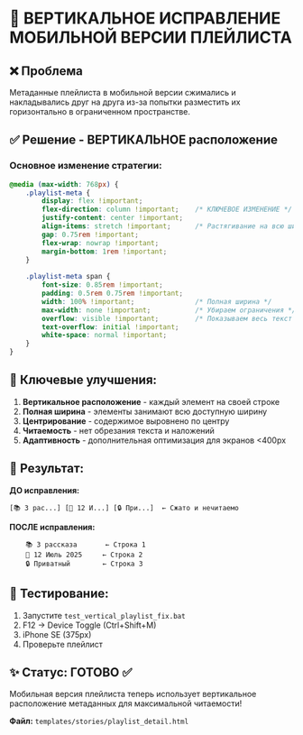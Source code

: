 # 🔧 ВЕРТИКАЛЬНОЕ ИСПРАВЛЕНИЕ МОБИЛЬНОЙ ВЕРСИИ ПЛЕЙЛИСТА

## ❌ Проблема
Метаданные плейлиста в мобильной версии сжимались и накладывались друг на друга из-за попытки разместить их горизонтально в ограниченном пространстве.

## ✅ Решение - ВЕРТИКАЛЬНОЕ расположение

### Основное изменение стратегии:
```css
@media (max-width: 768px) {
    .playlist-meta {
        display: flex !important;
        flex-direction: column !important;    /* КЛЮЧЕВОЕ ИЗМЕНЕНИЕ */
        justify-content: center !important;
        align-items: stretch !important;      /* Растягивание на всю ширину */
        gap: 0.75rem !important;
        flex-wrap: nowrap !important;
        margin-bottom: 1rem !important;
    }
    
    .playlist-meta span {
        font-size: 0.85rem !important;
        padding: 0.5rem 0.75rem !important;
        width: 100% !important;               /* Полная ширина */
        max-width: none !important;           /* Убираем ограничения */
        overflow: visible !important;         /* Показываем весь текст */
        text-overflow: initial !important;
        white-space: normal !important;
    }
}
```

## 🎯 Ключевые улучшения:

1. **Вертикальное расположение** - каждый элемент на своей строке
2. **Полная ширина** - элементы занимают всю доступную ширину
3. **Центрирование** - содержимое выровнено по центру
4. **Читаемость** - нет обрезания текста и наложений
5. **Адаптивность** - дополнительная оптимизация для экранов <400px

## 📱 Результат:

**ДО исправления:**
```
[📚 3 рас...] [📅 12 И...] [🔒 При...]  ← Сжато и нечитаемо
```

**ПОСЛЕ исправления:**
```
    📚 3 рассказа       ← Строка 1
    📅 12 Июль 2025     ← Строка 2  
    🔒 Приватный        ← Строка 3
```

## 🧪 Тестирование:

1. Запустите `test_vertical_playlist_fix.bat`
2. F12 → Device Toggle (Ctrl+Shift+M)
3. iPhone SE (375px)
4. Проверьте плейлист

## ✨ Статус: ГОТОВО ✅

Мобильная версия плейлиста теперь использует вертикальное расположение метаданных для максимальной читаемости!

**Файл:** `templates/stories/playlist_detail.html`
